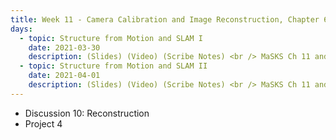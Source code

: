 ```yaml
---
title: Week 11 - Camera Calibration and Image Reconstruction, Chapter 6 of MaSKS 
days:
  - topic: Structure from Motion and SLAM I
    date: 2021-03-30
    description: (Slides) (Video) (Scribe Notes) <br /> MaSKS Ch 11 and Appendix B
  - topic: Structure from Motion and SLAM II
    date: 2021-04-01
    description: (Slides) (Video) (Scribe Notes) <br /> MaSKS Ch 11 and Appendix B
---
```


- Discussion 10: Reconstruction
- Project 4
